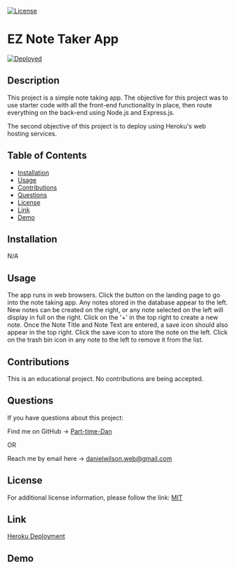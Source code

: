 [![License](https://img.shields.io/badge/License-MIT-blue.svg)](https://choosealicense.com/licenses/mit/)
# EZ Note Taker App

[![Deployed](https://www.herokucdn.com/deploy/button.svg)](https://dw-notetaker-app-ptd-fbb4773f5a25.herokuapp.com/)

## Description
This project is a simple note taking app. The objective for this project was to use starter code with all the front-end functionality in place, then route everything on the back-end using Node.js and Express.js.

The second objective of this project is to deploy using Heroku's web hosting services.

## Table of Contents
- [Installation](#installation)
- [Usage](#usage)
- [Contributions](#contributions)
- [Questions](#questions)
- [License](#license)
- [Link](#link)
- [Demo](#demo)

## Installation
N/A

## Usage
The app runs in web browsers. Click the button on the landing page to go into the note taking app. Any notes stored in the database appear to the left. New notes can be created on the right, or any note selected on the left will display in full on the right. Click on the '+' in the top right to create a new note. Once the Note Title and Note Text are entered, a save icon should also appear in the top right. Click the save icon to store the note on the left. Click on the trash bin icon in any note to the left to remove it from the list.

## Contributions
This is an educational project. No contributions are being accepted.

## Questions
If you have questions about this project:

Find me on GitHub -> [Part-time-Dan](https://github.com/Part-time-Dan)

OR

Reach me by email here -> [danielwilson.web@gmail.com](mailto:danielwilson.web@gmail.com)


## License
For additional license information, please follow the link: [MIT](https://choosealicense.com/licenses/mit/)

## Link
[Heroku Deployment](https://dw-notetaker-app-ptd-fbb4773f5a25.herokuapp.com/)

## Demo
